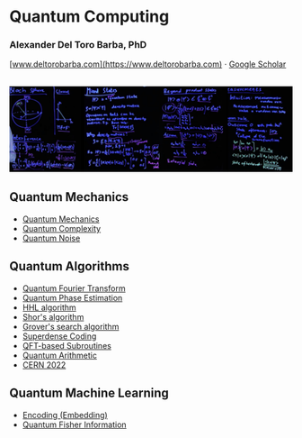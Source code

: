 # Quantum Computing

### Alexander Del Toro Barba, PhD

[www.deltorobarba.com](https://www.deltorobarba.com) $\cdot$ [Google Scholar](https://scholar.google.com/citations?hl=en&user=fddyK-wAAAAJ)

<br>

<img src="https://raw.githubusercontent.com/deltorobarba/repo/master/quantum_000.jpg" alt="quantum">

<br>

## Quantum Mechanics

* [Quantum Mechanics](https://github.com/deltorobarba/quantum/blob/main/quantum.ipynb)
* [Quantum Complexity](https://github.com/deltorobarba/quantum/blob/main/complexity.ipynb)
* [Quantum Noise](https://github.com/deltorobarba/quantum/blob/main/noise.ipynb)

## Quantum Algorithms
* [Quantum Fourier Transform](https://github.com/deltorobarba/quantum/blob/main/qft.ipynb)
* [Quantum Phase Estimation](https://github.com/deltorobarba/quantum/blob/main/qpe.ipynb)
* [HHL algorithm](https://github.com/deltorobarba/quantum/blob/main/hhl.ipynb)
* [Shor's algorithm](https://github.com/deltorobarba/quantum/blob/main/shor.ipynb)
* [Grover's search algorithm](https://github.com/deltorobarba/quantum/blob/main/grover.ipynb)
* [Superdense Coding](https://github.com/deltorobarba/quantum/blob/main/superdense.ipynb)
* [QFT-based Subroutines](https://github.com/deltorobarba/quantum/blob/main/qft_based.ipynb)
* [Quantum Arithmetic](https://github.com/deltorobarba/quantum/blob/main/arithmetic.ipynb)
* [CERN 2022](https://github.com/deltorobarba/quantum/blob/main/cern.ipynb) 

## Quantum Machine Learning
* [Encoding (Embedding)](https://github.com/deltorobarba/quantum/blob/main/encoding.ipynb)
* [Quantum Fisher Information](https://github.com/deltorobarba/quantum/blob/main/qfim.ipynb)


